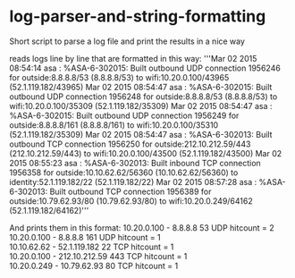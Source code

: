 # log-parser-and-string-formatting
Short script to parse a log file and print the results in a nice way

reads logs line by line that are formatted in this way:
'''Mar 02 2015 08:54:14 asa : %ASA-6-302015: Built outbound UDP connection 1956246 for outside:8.8.8.8/53 (8.8.8.8/53) to wifi:10.20.0.100/43965 (52.1.119.182/43965)
Mar 02 2015 08:54:47 asa : %ASA-6-302015: Built outbound UDP connection 1956248 for outside:8.8.8.8/53 (8.8.8.8/53) to wifi:10.20.0.100/35309 (52.1.119.182/35309)
Mar 02 2015 08:54:47 asa : %ASA-6-302015: Built outbound UDP connection 1956249 for outside:8.8.8.8/161 (8.8.8.8/161) to wifi:10.20.0.100/35310 (52.1.119.182/35309)
Mar 02 2015 08:54:47 asa : %ASA-6-302013: Built outbound TCP connection 1956250 for outside:212.10.212.59/443 (212.10.212.59/443) to wifi:10.20.0.100/43500 (52.1.119.182/43500)
Mar 02 2015 08:55:23 asa : %ASA-6-302013: Built inbound TCP connection 1956358 for outside:10.10.62.62/56360 (10.10.62.62/56360) to identity:52.1.119.182/22 (52.1.119.182/22)
Mar 02 2015 08:57:28 asa : %ASA-6-302013: Built outbound TCP connection 1956389 for outside:10.79.62.93/80 (10.79.62.93/80) to wifi:10.20.0.249/64162 (52.1.119.182/64162)'''

And prints them in this format:
10.20.0.100 - 8.8.8.8             53   UDP hitcount = 2                
10.20.0.100 - 8.8.8.8             161  UDP hitcount = 1                
10.10.62.62 - 52.1.119.182        22   TCP hitcount = 1                
10.20.0.100 - 212.10.212.59       443  TCP hitcount = 1                
10.20.0.249 - 10.79.62.93         80   TCP hitcount = 1 

